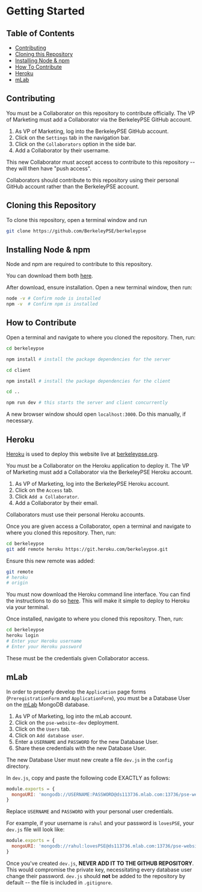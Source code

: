 # Getting Started

## Table of Contents
- [Contributing](#contributing)
- [Cloning this Repository](#cloning-this-repository)
- [Installing Node & npm](#installing-node-&-npm)
- [How To Contribute](#how-to-contribute)
- [Heroku](#heroku)
- [mLab](#mlab)

## Contributing

You must be a Collaborator on this repository to contribute officially.
The VP of Marketing must add a Collaborator via the BerkeleyPSE GitHub account.

1. As VP of Marketing, log into the BerkeleyPSE GitHub account.
2. Click on the `Settings` tab in the navigation bar.
3. Click on the `Collaborators` option in the side bar.
4. Add a Collaborator by their username.

This new Collaborator must accept access to contribute to this repository -- they will then have "push access".

Collaborators should contribute to this repository using their personal GitHub account rather than the BerkeleyPSE account.

## Cloning this Repository
To clone this repository, open a terminal window and run
```bash
git clone https://github.com/BerkeleyPSE/berkeleypse
```

## Installing Node & npm
Node and npm are required to contribute to this repository.

You can download them both [here](https://nodejs.org/en/download/).

After download, ensure installation. Open a new terminal window, then run:
```bash
node -v # Confirm node is installed
npm -v  # Confirm npm is installed
```

## How to Contribute
Open a terminal and navigate to where you cloned the repository. Then, run:
```bash
cd berkeleypse

npm install # install the package dependencies for the server

cd client

npm install # install the package dependencies for the client

cd ..

npm run dev # this starts the server and client concurrently
```

A new browser window should open `localhost:3000`. Do this manually, if necessary.

## Heroku
[Heroku](#https://heroku.com) is used to deploy this website live at [berkeleypse.org](http://berkeleypse.org).

You must be a Collaborator on the Heroku application to deploy it. The VP of Marketing must add a Collaborator via the BerkeleyPSE Heroku account.

1. As VP of Marketing, log into the BerkeleyPSE Heroku account.
2. Click on the `Access` tab.
3. Click `Add a Collaborator`.
4. Add a Collaborator by their email. 

Collaborators must use their personal Heroku accounts.

Once you are given access a Collaborator, open a terminal and navigate to where you cloned this repository. Then, run:
```bash
cd berkeleypse
git add remote heroku https://git.heroku.com/berkeleypse.git
```

Ensure this new remote was added:
```bash
git remote
# heroku
# origin
```

You must now download the Heroku command line interface. You can find the instructions to do so [here](https://devcenter.heroku.com/articles/heroku-cli). This will make it simple to deploy to Heroku via your terminal.

Once installed, navigate to where you cloned this repository. Then, run:
```bash
cd berkeleypse
heroku login
# Enter your Heroku username
# Enter your Heroku password
```
These must be the credentials given Collaborator access.

## mLab
In order to properly develop the `Application` page forms (`PreregistrationForm` and `ApplicationForm`), you must be a Database User on the [mLab](https://mlab.com) MongoDB database.

1. As VP of Marketing, log into the mLab account.
2. Click on the `pse-website-dev` deployment.
3. Click on the `Users` tab.
4. Click on `Add database user`.
5. Enter a `USERNAME` and `PASSWORD` for the new Database User.
6. Share these credentials with the new Database User.

The new Database User must new create a file `dev.js` in the `config` directory.

In `dev.js`, copy and paste the following code EXACTLY as follows:
```javascript
module.exports = {
  mongoURI: 'mongodb://USERNAME:PASSWORD@ds113736.mlab.com:13736/pse-website-dev'
}
```
Replace `USERNAME` and `PASSWORD` with your personal user credentials.

For example, if your username is `rahul` and your password is `lovesPSE`, your `dev.js` file will look like:
```javascript
module.exports = {
  mongoURI: 'mongodb://rahul:lovesPSE@ds113736.mlab.com:13736/pse-website-dev'
}
```

Once you've created `dev.js`, **NEVER ADD IT TO THE GITHUB REPOSITORY**. This would compromise the private key, necessitating every database user change their password. `dev.js` should __not__ be added to the repository by default -- the file is included in `.gitignore`.
